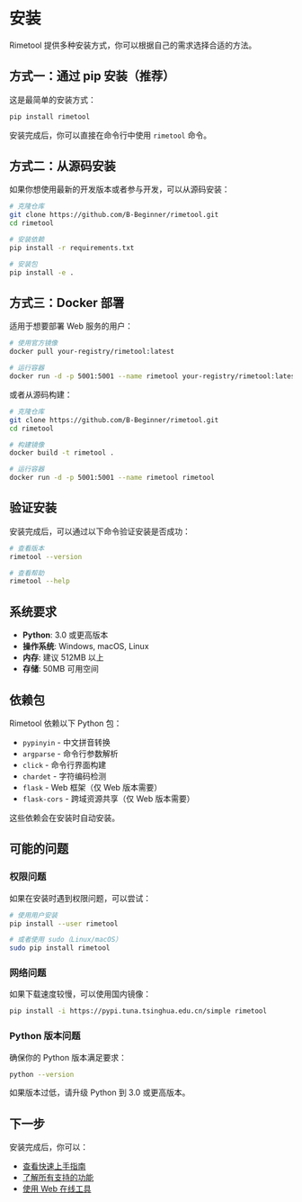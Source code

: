 # 安装

Rimetool 提供多种安装方式，你可以根据自己的需求选择合适的方法。

## 方式一：通过 pip 安装（推荐）

这是最简单的安装方式：

```bash
pip install rimetool
```

安装完成后，你可以直接在命令行中使用 `rimetool` 命令。

## 方式二：从源码安装

如果你想使用最新的开发版本或者参与开发，可以从源码安装：

```bash
# 克隆仓库
git clone https://github.com/B-Beginner/rimetool.git
cd rimetool

# 安装依赖
pip install -r requirements.txt

# 安装包
pip install -e .
```

## 方式三：Docker 部署

适用于想要部署 Web 服务的用户：

```bash
# 使用官方镜像
docker pull your-registry/rimetool:latest

# 运行容器
docker run -d -p 5001:5001 --name rimetool your-registry/rimetool:latest
```

或者从源码构建：

```bash
# 克隆仓库
git clone https://github.com/B-Beginner/rimetool.git
cd rimetool

# 构建镜像
docker build -t rimetool .

# 运行容器
docker run -d -p 5001:5001 --name rimetool rimetool
```

## 验证安装

安装完成后，可以通过以下命令验证安装是否成功：

```bash
# 查看版本
rimetool --version

# 查看帮助
rimetool --help
```

## 系统要求

- **Python**: 3.0 或更高版本
- **操作系统**: Windows, macOS, Linux
- **内存**: 建议 512MB 以上
- **存储**: 50MB 可用空间

## 依赖包

Rimetool 依赖以下 Python 包：

- `pypinyin` - 中文拼音转换
- `argparse` - 命令行参数解析
- `click` - 命令行界面构建
- `chardet` - 字符编码检测
- `flask` - Web 框架（仅 Web 版本需要）
- `flask-cors` - 跨域资源共享（仅 Web 版本需要）

这些依赖会在安装时自动安装。

## 可能的问题

### 权限问题

如果在安装时遇到权限问题，可以尝试：

```bash
# 使用用户安装
pip install --user rimetool

# 或者使用 sudo（Linux/macOS）
sudo pip install rimetool
```

### 网络问题

如果下载速度较慢，可以使用国内镜像：

```bash
pip install -i https://pypi.tuna.tsinghua.edu.cn/simple rimetool
```

### Python 版本问题

确保你的 Python 版本满足要求：

```bash
python --version
```

如果版本过低，请升级 Python 到 3.0 或更高版本。

## 下一步

安装完成后，你可以：

- [查看快速上手指南](/quickstart)
- [了解所有支持的功能](/cli)
- [使用 Web 在线工具](/web-tool)